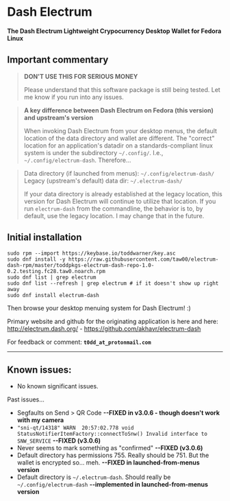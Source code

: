 # Dash Electrum
**The Dash Electrum Lightweight Crypocurrency Desktop Wallet for Fedora Linux**

## Important commentary

> **DON'T USE THIS FOR SERIOUS MONEY**
>
> Please understand that this software package is still being tested. Let me
> know if you run into any issues.

> **A key difference between Dash Electrum on Fedora (this version) and upstream's version**
> 
> When invoking Dash Electrum from your desktop menus, the default location of
> the data directory and wallet are different.  The "correct" location for an
> application's datadir on a standards-compliant linux system is under the
> subdirectory `~/.config/`. I.e., `~/.config/electrum-dash`.  Therefore...

> Data directory (if launched from menus):  `~/.config/electrum-dash/`  
> Legacy (upstream's default) data dir: `~/.electrum-dash/`  
> 
> If your data directory is already established at the legacy location, this
> version for Dash Electrum will continue to utilize that location. If you run
> `electrum-dash` from the commandline, the behavior is to, by default, use the
> legacy location. I may change that in the future.

## Initial installation

```
sudo rpm --import https://keybase.io/toddwarner/key.asc
sudo dnf install -y https://raw.githubusercontent.com/taw00/electrum-dash-rpm/master/toddpkgs-electrum-dash-repo-1.0-0.2.testing.fc28.taw0.noarch.rpm
sudo dnf list | grep electrum
sudo dnf list --refresh | grep electrum # if it doesn't show up right away
sudo dnf install electrum-dash
```

Then browse your desktop menuing system for Dash Electrum! :)

Primary website and github for the originating application is here and here: <http://electrum.dash.org/> - <https://github.com/akhavr/electrum-dash>

For feedback or comment: **`t0dd_at_protonmail.com`**

---

## Known issues:

* No known significant issues.

Past issues...

* Segfaults on Send > QR Code **--FIXED in v3.0.6 - though doesn't work with my camera**
* ```"sni-qt/14318" WARN  20:57:02.778 void StatusNotifierItemFactory::connectToSnw() Invalid interface to SNW_SERVICE``` **--FIXED (v3.0.6)**
* Never seems to mark something as "confirmed" **--FIXED (v3.0.6)**
* Default directory has permissions 755. Really should be 751. But the wallet
  is encrypted so... meh. **--FIXED in launched-from-menus version**
* Default directory is `~/.electrum-dash`. Should really be
  `~/.config/electrum-dash` **--implemented in launched-from-menus version**

